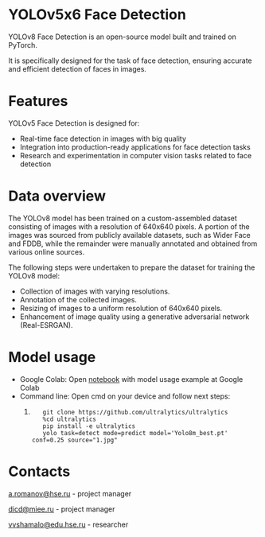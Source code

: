 # YOLOv5x6 Face Detection

YOLOv8 Face Detection is an open-source model built and trained on PyTorch. 

It is specifically designed for the task of face detection, ensuring accurate and efficient detection of faces in images.

# Features
YOLOv5 Face Detection is designed for:

* Real-time face detection in images with big quality
* Integration into production-ready applications for face detection tasks
* Research and experimentation in computer vision tasks related to face detection

# Data overview

The YOLOv8 model has been trained on a custom-assembled dataset consisting of images with a resolution of 640x640 pixels. A portion of the images was sourced from publicly available datasets, such as Wider Face and FDDB, while the remainder were manually annotated and obtained from various online sources.

The following steps were undertaken to prepare the dataset for training the YOLOv8 model:

* Collection of images with varying resolutions.
* Annotation of the collected images.
* Resizing of images to a uniform resolution of 640x640 pixels.
* Enhancement of image quality using a generative adversarial network (Real-ESRGAN).

# Model usage

* Google Colab: Open [notebook](https://colab.research.google.com/drive/19Sc75J4GkUtoFsBW1jyIF6wkJtYFL20m?usp=sharing) with model usage example at Google Colab
* Command line: Open cmd on your device and follow next steps:
  1. ```pip install -r requirements.txt
        git clone https://github.com/ultralytics/ultralytics
        %cd ultralytics
        pip install -e ultralytics
        yolo task=detect mode=predict model='Yolo8m_best.pt' conf=0.25 source="1.jpg"

# Contacts

[a.romanov@hse.ru](https://www.hse.ru/staff/a.romanov) - project manager

[dicd@miee.ru](https://miet.ru/person/122101) - project manager

vvshamalo@edu.hse.ru - researcher
